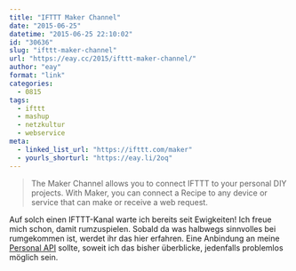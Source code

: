 ```yaml
---
title: "IFTTT Maker Channel"
date: "2015-06-25"
datetime: "2015-06-25 22:10:02"
id: "30636"
slug: "ifttt-maker-channel"
url: "https://eay.cc/2015/ifttt-maker-channel/"
author: "eay"
format: "link"
categories:
  - 0815
tags:
  - ifttt
  - mashup
  - netzkultur
  - webservice
meta:
  - linked_list_url: "https://ifttt.com/maker"
  - yourls_shorturl: "https://eay.li/2oq"
---
```


> The Maker Channel allows you to connect IFTTT to your personal DIY projects. With Maker, you can connect a Recipe to any device or service that can make or receive a web request.

Auf solch einen IFTTT-Kanal warte ich bereits seit Ewigkeiten! Ich freue mich schon, damit rumzuspielen. Sobald da was halbwegs sinnvolles bei rumgekommen ist, werdet ihr das hier erfahren. Eine Anbindung an meine [Personal API](http://stefangrund.de/personalapi/) sollte, soweit ich das bisher überblicke, jedenfalls problemlos möglich sein.
